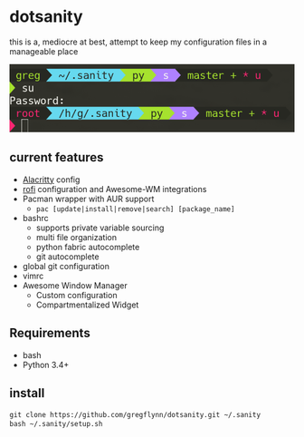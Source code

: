 # dotsanity
this is a, mediocre at best, attempt to keep my configuration files in a manageable place

![Image of dotsanity prompt](dotsanity.png)

## current features
* [Alacritty](https://github.com/jwilm/alacritty) config
* [rofi](https://github.com/DaveDavenport/rofi) configuration and Awesome-WM integrations
* Pacman wrapper with AUR support
  * `pac [update|install|remove|search] [package_name]`
* bashrc
  * supports private variable sourcing
  * multi file organization
  * python fabric autocomplete
  * git autocomplete
* global git configuration
* vimrc
* Awesome Window Manager
  * Custom configuration
  * Compartmentalized Widget

## Requirements
- bash
- Python 3.4+

## install
```
git clone https://github.com/gregflynn/dotsanity.git ~/.sanity
bash ~/.sanity/setup.sh
```
